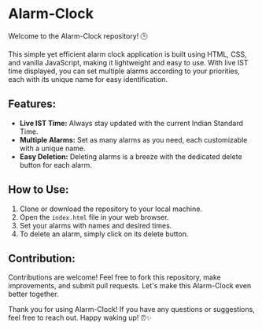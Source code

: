 # Alarm-Clock

Welcome to the Alarm-Clock repository! 🕒

This simple yet efficient alarm clock application is built using HTML, CSS, and vanilla JavaScript, making it lightweight and easy to use. With live IST time displayed, you can set multiple alarms according to your priorities, each with its unique name for easy identification.

## Features:
- **Live IST Time:** Always stay updated with the current Indian Standard Time.
- **Multiple Alarms:** Set as many alarms as you need, each customizable with a unique name.
- **Easy Deletion:** Deleting alarms is a breeze with the dedicated delete button for each alarm.

## How to Use:
1. Clone or download the repository to your local machine.
2. Open the `index.html` file in your web browser.
3. Set your alarms with names and desired times.
4. To delete an alarm, simply click on its delete button.

## Contribution:
Contributions are welcome! Feel free to fork this repository, make improvements, and submit pull requests. Let's make this Alarm-Clock even better together.

Thank you for using Alarm-Clock! If you have any questions or suggestions, feel free to reach out. Happy waking up! ⏰✨
